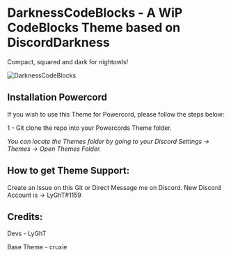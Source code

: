 # DarknessCodeBlocks - A WiP CodeBlocks Theme based on DiscordDarkness

Compact, squared and dark for nightowls!


![DarknessCodeBlocks](https://i.imgur.com/AqyLhBS.png)

## Installation Powercord
If you wish to use this Theme for Powercord, please follow the steps below:

1 -  Git clone the repo into your Powercords Theme folder.

*You can locate the Themes folder by going to your Discord Settings -> Themes -> Open Themes Folder.*

## How to get Theme Support:

Create an Issue on this Git or Direct Message me on Discord. New Discord Account is -> LyGhT#1159

## Credits:

Devs - LyGhT

Base Theme - cruxie




